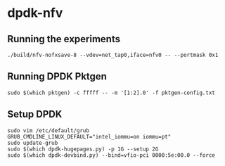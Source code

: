 # dpdk-nfv

## Running the experiments

```
./build/nfv-nofxsave-8 --vdev=net_tap0,iface=nfv0 -- --portmask 0x1
```

## Running DPDK Pktgen

```
sudo $(which pktgen) -c fffff -- -m '[1:2].0' -f pktgen-config.txt
```


## Setup DPDK

```
sudo vim /etc/default/grub
GRUB_CMDLINE_LINUX_DEFAULT="intel_iommu=on iommu=pt"
sudo update-grub
sudo $(which dpdk-hugepages.py) -p 1G --setup 2G
sudo $(which dpdk-devbind.py) --bind=vfio-pci 0000:5e:00.0 --force
```